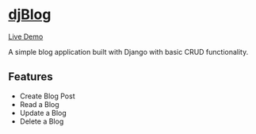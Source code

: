 # [djBlog](http://djblog-demo.herokuapp.com/)

[Live Demo](http://djblog-demo.herokuapp.com/)

A simple blog application built with Django with basic CRUD functionality.

## Features
- Create Blog Post
- Read a Blog
- Update a Blog
- Delete a Blog